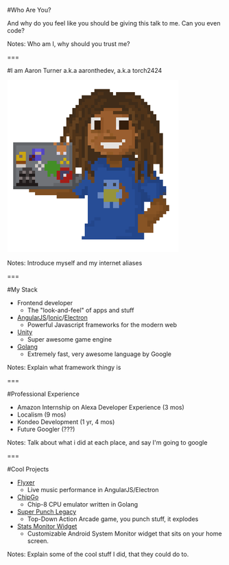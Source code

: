 #Who Are You?

And why do you feel like you should be giving this talk to me. Can you even code?

Notes:
Who am I, why should you trust me?

===

#I am Aaron Turner
a.k.a aaronthedev, a.k.a torch2424


![Aaronthedev](../images/aaronTheDev.png)

Notes:
Introduce myself and my internet aliases

===

#My Stack
* Frontend developer
  * The "look-and-feel" of apps and stuff
* [AngularJS](https://angularjs.org/)/[Ionic](http://ionicframework.com/)/[Electron](http://electron.atom.io/)
  * Powerful Javascript frameworks for the modern web
* [Unity](https://unity3d.com/)
  * Super awesome game engine
* [Golang](https://golang.org/)
  * Extremely fast, very awesome language by Google

Notes:
Explain what framework thingy is

===

#Professional Experience
* Amazon Internship on Alexa Developer Experience (3 mos)
* Localism (9 mos)
* Kondeo Development (1 yr, 4 mos)
* Future Googler (???)

Notes:
Talk about what i did at each place, and say I'm going to google

===

#Cool Projects
* [Flyxer](https://www.youtube.com/watch?v=7IH5IboZpwQ)
  * Live music performance in AngularJS/Electron
* [ChipGo](https://github.com/torch2424/chipGo)
  * Chip-8 CPU emulator written in Golang
* [Super Punch Legacy](https://nocomplygames.com/games/)
  * Top-Down Action Arcade game, you punch stuff, it explodes
* [Stats Monitor Widget](https://play.google.com/store/apps/details?id=com.torch2424.statsmonitorwidgetFree&hl=en)
  * Customizable Android System Monitor widget that sits on your home screen.

Notes:
Explain some of the cool stuff I did, that they could do to.
